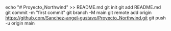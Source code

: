 echo "# Proyecto_Northwind" >> README.md
git init
git add README.md
git commit -m "first commit"
git branch -M main
git remote add origin https://github.com/Sanchez-angel-gustavo/Proyecto_Northwind.git
git push -u origin main
